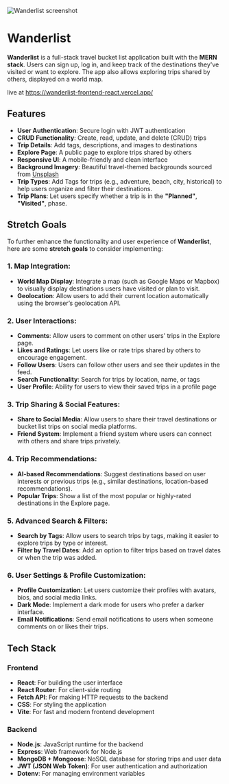 ![Wanderlist screenshot](<Screenshot 2025-08-27 at 12.34.55 AM.png>)

# Wanderlist

**Wanderlist** is a full-stack travel bucket list application built with the **MERN stack**. Users can sign up, log in, and keep track of the destinations they've visited or want to explore. The app also allows exploring trips shared by others, displayed on a world map.

live at https://wanderlist-frontend-react.vercel.app/

## Features

- **User Authentication**: Secure login with JWT authentication
- **CRUD Functionality**: Create, read, update, and delete (CRUD) trips
- **Trip Details**: Add tags, descriptions, and images to destinations
- **Explore Page**: A public page to explore trips shared by others
- **Responsive UI**: A mobile-friendly and clean interface
- **Background Imagery**: Beautiful travel-themed backgrounds sourced from [Unsplash](https://unsplash.com/)
- **Trip Types**: Add Tags for trips (e.g., adventure, beach, city, historical) to help users organize and filter their destinations.
- **Trip Plans**: Let users specify whether a trip is in the **"Planned"**, **"Visited"**, phase.


## Stretch Goals

To further enhance the functionality and user experience of **Wanderlist**, here are some **stretch goals** to consider implementing:

### 1. **Map Integration**:
   - **World Map Display**: Integrate a map (such as Google Maps or Mapbox) to visually display destinations users have visited or plan to visit.
   - **Geolocation**: Allow users to add their current location automatically using the browser’s geolocation API.
  

### 2. **User Interactions**:
   - **Comments**: Allow users to comment on other users' trips in the Explore page.
   - **Likes and Ratings**: Let users like or rate trips shared by others to encourage engagement.
   - **Follow Users**: Users can follow other users and see their updates in the feed.
   - **Search Functionality**: Search for trips by location, name, or tags
   - **User Profile**: Ability for users to view their saved trips in a profile page   

### 3. **Trip Sharing & Social Features**:
   - **Share to Social Media**: Allow users to share their travel destinations or bucket list trips on social media platforms.
   - **Friend System**: Implement a friend system where users can connect with others and share trips privately.

### 4. **Trip Recommendations**:
   - **AI-based Recommendations**: Suggest destinations based on user interests or previous trips (e.g., similar destinations, location-based recommendations).
   - **Popular Trips**: Show a list of the most popular or highly-rated destinations in the Explore page.

### 5. **Advanced Search & Filters**:
   - **Search by Tags**: Allow users to search trips by tags, making it easier to explore trips by type or interest.
   - **Filter by Travel Dates**: Add an option to filter trips based on travel dates or when the trip was added.

### 6. **User Settings & Profile Customization**:
   - **Profile Customization**: Let users customize their profiles with avatars, bios, and social media links.
   - **Dark Mode**: Implement a dark mode for users who prefer a darker interface.
   - **Email Notifications**: Send email notifications to users when someone comments on or likes their trips.


## Tech Stack

### Frontend
- **React**: For building the user interface
- **React Router**: For client-side routing
- **Fetch API**: For making HTTP requests to the backend
- **CSS**: For styling the application
- **Vite**: For fast and modern frontend development

### Backend
- **Node.js**: JavaScript runtime for the backend
- **Express**: Web framework for Node.js
- **MongoDB + Mongoose**: NoSQL database for storing trips and user data
- **JWT (JSON Web Token)**: For user authentication and authorization
- **Dotenv**: For managing environment variables

